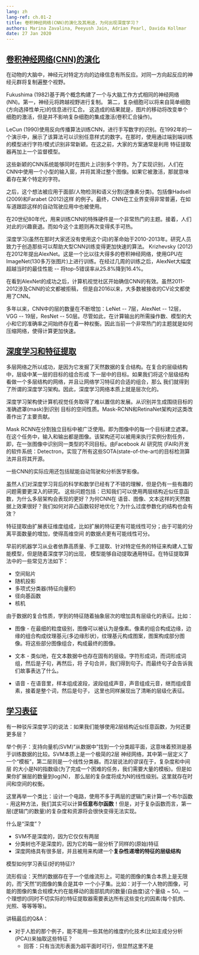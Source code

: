 ```yaml
---
lang: zh
lang-ref: ch.01-2
title: 卷积神经网络(CNN)的演化及其用途，为何出现深度学习？
authors: Marina Zavalina, Peeyush Jain, Adrian Pearl, Davida Kollmar
date: 27 Jan 2020
---
```



## [卷积神经网络(CNN)的演化](https://www.youtube.com/watch?v=0bMe_vCZo30&t=2965s)

在动物的大脑中，神经元对特定方向的边缘信息有所反应。对同一方向起反应的神经元群将复制遍整个视野。

Fukushima (1982)基于两个概念构建了一个与大脑工作方式相同的神经网络(NN)。第一，神经元将跨越视野进行复制。 第二，复杂细胞可以将来自简单细胞(方向选择性单元)的信息进行汇合。
这造成的结果就是，图片的移动将改变单个细胞的激活，但是并不影响复杂细胞的集成激活(卷积汇合操作)。


LeCun (1990)使用反向传播算法训练CNN，进行手写数字的识别。在1992年的一个演示中，展示了该算法可以识别任意样式的数字。在那时，使用通过端到端训练的模型进行字符/模式识别非常新颖。在这之前，大家的方案通常是利用
特征提取器再加上一个监督模型。


这些新颖的CNN系统能够同时在图片上识别多个字符。为了实现识别，人们在CNN中使用一个小型的输入窗，并将其滑过整个图像。如果它被激活，那就意味着存在某个特定的字符。


之后，这个想法被应用于面部/人物检测和语义分割(逐像素分类)。包括像Hadsell (2009)和Farabet (2012)这样
的例子。最终，CNN在工业界变得非常普遍，在如车道跟踪这样的自动驾驶应用中也被使用。


在20世纪80年代，用来训练CNN的特殊硬件是一个非常热门的主题。接着，人们对此的兴趣衰退。而如今这个主题则再次变得炙手可热。


深度学习(虽然在那时大家还没有使用这个词)的革命始于2010-2013年。研究人员致力于创造那些可以帮助大型CNN训练变得更加快速的算法。
Krizhevsky (2012)在2012年提出AlexNet。这是一个比以往大得多的卷积神经网络，使用GPU在
ImageNet(130多万张图片)上进行训练。在经过几周的训练之后，AlexNet大幅度超越当时的最佳性能 -- 将top-5错误率从25.8%降到16.4%。


在看到AlexNet的成功之后，计算机视觉社区开始确信CNN的有效。虽然2011-2012涉及CNN的论文都被拒稿，
但是自2016以来，大多数被接收的CV论文都使用了CNN。


多年以来，CNN中的层的数量在不断增加：LeNet -- 7层，AlexNet -- 12层，VGG -- 19层，ResNet -- 50层。尽管如此，在计算输出的所需操作数、模型的大小和它的准确率之间始终存在着一种权衡。因此当前一个非常热门的主题就是如何压缩网络，使得计算更加快速。



## [深度学习和特征提取](https://www.youtube.com/watch?v=0bMe_vCZo30&t=3955s)

多层网络之所以成功，是因为它发掘了天然数据的复合结构。在复合的层级结构中，层级中某一层的目标的组合形成
下一层中的目标。如果我们将这个层级结构看做一个多层结构的网络，并且让网络学习特征的合适的组合，那么
我们就得到了所谓的深度学习架构。因此，深度学习网络本质上就是层次化的。


深度学习架构使计算机视觉任务取得了难以置信的发展。从识别并生成围绕目标的准确遮罩(mask)到识别
目标的空间性质。Mask-RCNN和RetinaNet架构对这类改善作出了主要贡献。

Mask RCNN在分割独立目标中被广泛使用。即为图像中的每一个目标建立遮罩。在这个任务中，输入和输出都是图像。该架构还可以被用来执行实例分割任务，即，在一张图像中识别同一类型的不同目标。由Facebook AI 研究院 (FAIR)开发的软件系统：Detectron，实现了所有这些SOTA(state-of-the-art)的目标检测算法并且将其开源。

一些CNN的实际应用还包括赋能自动驾驶和分析医学影像。

虽然人们对深度学习背后的科学和数学已经有了不错的理解，但是仍有一些有趣的问题需要更深入的研究。
这些问题包括：已知我们可以使用两层结构近似任意函数，为什么多层架构会表现的更好？为何CNN在
语音、图像、文本这样的天然数据上效果很好？我们如何对非凸函数较好地优化？为什么过度参数化的结构也会有效？

特征提取由扩展表征维度组成，比如扩展的特征更有可能线性可分；由于可能的分离平面数量的增加，使得高维空间
的数据点更有可能线性可分。


早前的机器学习从业者依靠高质量、手工提取、针对特定任务的特征来构建人工智能模型，但是随着深度学习的出现，
模型能够自动提取通用特征。在特征提取算法中的一些常见方法如下：

- 空间贴片
- 随机投影
- 多项式分类器(特征向量积)
- 径向基函数
- 核机

由于数据的复合性质，学到的特征随着抽象层次的增加具有层级化的表征。比如：

-  图像 - 在最细的粒度级别，图像可以被认为是像素。像素的组合构成边缘，边缘的组合构成纹理基元(多边缘形状)，纹理基元构成图案，图案构成部分图像。将这些部分图像组合，构成最终的图像。


-  文本 - 类似地，在文本数据中也存在固有的层级。字符形成词，而词形成词组，然后是子句，再然后，将
子句合并，我们得到句子。而最终句子会告诉我们故事表达了什么。

-  语音 - 在语音里，样本组成波段，波段组成声音，声音组成元音，继而组成音素，接着是整个词，然后是句子，
这里也同样展现出了清晰的层级化表征。





## [学习表征](https://www.youtube.com/watch?v=0bMe_vCZo30&t=4767s)

有一种驳斥深度学习的说法：如果我们能够使用2层结构近似任意函数，为何还要更多层？

举个例子：支持向量机(SVM)“从数据中”找到一个分类超平面，这意味着预测是基于训练数据的比较。SVM本质上是一个极简的2层
神经网络，其中第一层定义了一个“模板”，第二层则是一个线性分类器。而2层说法的谬误在于，复杂度和中间层
的大小是N的指数级(为了完成一个困难的任务，我们需要大量的模板)。但是如果你扩展层的数量到log(N)，
那么层的复杂度将成为N的线性级别。这里就存在时间和空间的权衡。


这里再举一个类比：设计一个电路，使用不多于两层的逻辑门来计算一个布尔函数 - 用这种方法，我们其实可以计算**任意布尔函数**！但是，对于复杂函数而言，第一层(逻辑门的数量)的复杂度和资源将会很快变得无法实现。

什么是“深度”？

- SVM不是深度的，因为它仅仅有两层
- 分类树也不是深度的，因为它的每一层分析了同样的(原始)特征
- 深度网络具有很多层，并且被用来构建一个**复杂性递增的特征的层级结构**

模型如何学习表征(好的特征)?

流形假设：天然的数据存在于一个低维流形上。可能的图像的集合本质上是无限的，而“天然”的图像的集合是其中
一个小子集。比如：对于一个人物的图像，可能的图像的集合规模大约在能移动的面部肌肉的数量(自由度)这个量级 ~ 50。一个理想的(同时不切实际的)特征提取器需要表达所有这些变化的因素(每个肌肉、光照、等等等等)。

讲稿最后的Q&A：

- 对于人脸的那个例子，能不能用一些其他的维度约化技术(比如主成分分析(PCA))来抽取这些特征？
  - 回答：只有当流形表面为超平面时可行，但显然这里不是

